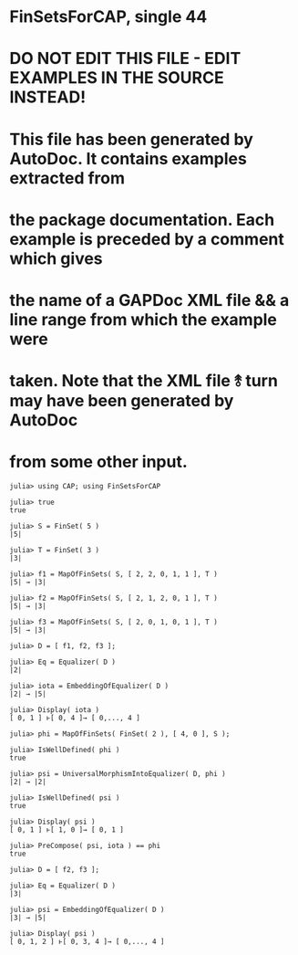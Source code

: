 # FinSetsForCAP, single 44
# DO NOT EDIT THIS FILE - EDIT EXAMPLES IN THE SOURCE INSTEAD!
# This file has been generated by AutoDoc. It contains examples extracted from
# the package documentation. Each example is preceded by a comment which gives
# the name of a GAPDoc XML file && a line range from which the example were
# taken. Note that the XML file ⥉ turn may have been generated by AutoDoc
# from some other input.

```jldoctest
julia> using CAP; using FinSetsForCAP

julia> true
true

julia> S = FinSet( 5 )
|5|

julia> T = FinSet( 3 )
|3|

julia> f1 = MapOfFinSets( S, [ 2, 2, 0, 1, 1 ], T )
|5| → |3|

julia> f2 = MapOfFinSets( S, [ 2, 1, 2, 0, 1 ], T )
|5| → |3|

julia> f3 = MapOfFinSets( S, [ 2, 0, 1, 0, 1 ], T )
|5| → |3|

julia> D = [ f1, f2, f3 ];

julia> Eq = Equalizer( D )
|2|

julia> iota = EmbeddingOfEqualizer( D )
|2| → |5|

julia> Display( iota )
[ 0, 1 ] ⱶ[ 0, 4 ]→ [ 0,..., 4 ]

julia> phi = MapOfFinSets( FinSet( 2 ), [ 4, 0 ], S );

julia> IsWellDefined( phi )
true

julia> psi = UniversalMorphismIntoEqualizer( D, phi )
|2| → |2|

julia> IsWellDefined( psi )
true

julia> Display( psi )
[ 0, 1 ] ⱶ[ 1, 0 ]→ [ 0, 1 ]

julia> PreCompose( psi, iota ) == phi
true

julia> D = [ f2, f3 ];

julia> Eq = Equalizer( D )
|3|

julia> psi = EmbeddingOfEqualizer( D )
|3| → |5|

julia> Display( psi )
[ 0, 1, 2 ] ⱶ[ 0, 3, 4 ]→ [ 0,..., 4 ]

```

